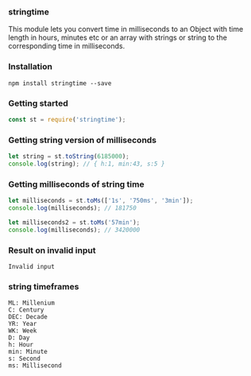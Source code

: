 

### stringtime
This module lets you convert time in milliseconds to an Object with time length in hours, minutes etc or an array with strings or string to the corresponding time in milliseconds.


### Installation
```
npm install stringtime --save
```

### Getting started
```js
const st = require('stringtime');
```

### Getting string version of milliseconds
```js
let string = st.toString(6185000);
console.log(string); // { h:1, min:43, s:5 }
```

### Getting milliseconds of string time
```js
let milliseconds = st.toMs(['1s', '750ms', '3min']);
console.log(milliseconds); // 181750

let milliseconds2 = st.toMs('57min');
console.log(milliseconds); // 3420000
```

### Result on invalid input
```
Invalid input
```

### string timeframes
```
ML: Millenium
C: Century
DEC: Decade
YR: Year
WK: Week
D: Day
h: Hour
min: Minute
s: Second
ms: Millisecond
```
